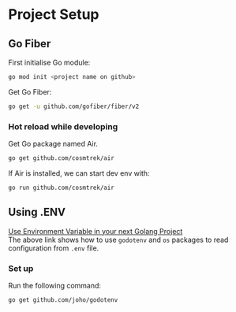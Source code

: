 # Project Setup

## Go Fiber

First initialise Go module:  

```bash
go mod init <project name on github>
```

Get Go Fiber:  

```bash
go get -u github.com/gofiber/fiber/v2
```

### Hot reload while developing

Get Go package named Air.  

```bash
go get github.com/cosmtrek/air
```

If Air is installed, we can start dev env with:  

```bash
go run github.com/cosmtrek/air
```

## Using .ENV

[Use Environment Variable in your next Golang Project](https://towardsdatascience.com/use-environment-variable-in-your-next-golang-project-39e17c3aaa66)  
The above link shows how to use `godotenv` and `os` packages to read configuration from `.env` file.  

### Set up

Run the following command:  

```bash
go get github.com/joho/godotenv
```
